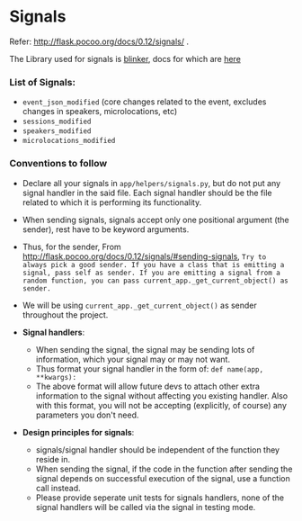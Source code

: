 # Signals

Refer: http://flask.pocoo.org/docs/0.12/signals/ .

The Library used for signals is [blinker](https://github.com/jek/blinker), docs for which are [here](https://pythonhosted.org/blinker/)

### List of Signals:
- `event_json_modified` (core changes related to the event, excludes changes in speakers, microlocations, etc)
- `sessions_modified`
- `speakers_modified`
- `microlocations_modified`

### Conventions to follow

- Declare all your signals in `app/helpers/signals.py`, but do not put any signal handler in the said file. Each signal handler should be the file related to which it is performing its functionality.
- When sending signals, signals accept only one positional argument (the sender), rest have to be keyword arguments.
- Thus, for the sender, From http://flask.pocoo.org/docs/0.12/signals/#sending-signals,
  `Try to always pick a good sender. If you have a class that is emitting a signal, pass self as sender. If you are emitting a signal from a random function, you can pass current_app._get_current_object() as sender.`
- We will be using `current_app._get_current_object()` as sender throughout the project.

- **Signal handlers**:
  - When sending the signal, the signal may be sending lots of information, which your signal may or may not want.
  - Thus format your signal handler in the form of: ` def name(app, **kwargs): `
  - The above format will allow future devs to attach other extra information to the signal without affecting you existing handler. Also with this format, you will not be accepting (explicitly, of course) any parameters you don't need.

- **Design principles for signals**:
  - signals/signal handler should be independent of the function they reside in.
  - When sending the signal, if the code in the function after sending the signal depends on successful execution of the signal, use a function call instead.
  - Please provide seperate unit tests for signals handlers, none of the signal handlers will be called via the signal in testing mode.
